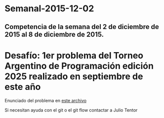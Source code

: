 # Semanal-2015-12-02
## Competencia de la semana del 2 de diciembre de 2015 al 8 de diciembre de 2015.

# Desafío: 1er problema del Torneo Argentino de Programación edición 2025 realizado en septiembre de este año

Enunciado del problema en [este archivo](https://github.com/TAP-Jujuy/Semanal-2015-12-02/blob/develop/Enunciado.pdf)

Si necesitan ayuda con el git o el git flow contactar a Julio Tentor
